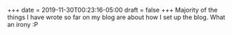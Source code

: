 +++
date = 2019-11-30T00:23:16-05:00
draft = false
+++
Majority of the things I have wrote so far on my blog are about how I set up the blog. What an irony :P
